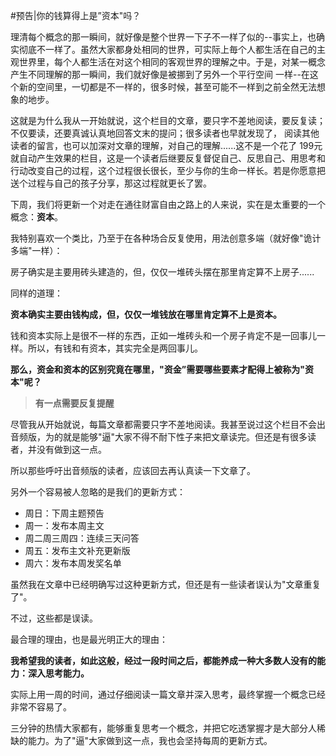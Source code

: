 #预告|你的钱算得上是”资本"吗？ 
 
理清每个概念的那一瞬间，就好像是整个世界一下子不一样了似的--事实上，也确实彻底不一样了。虽然大家都身处相同的世界，可实际上毎个人都生活在自己的主观世界里，每个人都生活在对这个相同的客观世界的理解之中。于是，对某一概念产生不同理解的那一瞬间，我们就好像是被挪到了另外一个平行空间 一样--在这个新的空间里，一切都是不一样的，很多时候，甚至可能不一样到之前全然无法想象的地步。
 
这就是为什么我从一开始就说，这个栏目的文章，要只字不差地阅读，要反复读；不仅要读，还要真诚认真地回答文末的提问；很多读者也早就发现了， 阅读其他读者的留言，也可以加深对文章的理解，对自己的理解......这不是一个花了 199元就自动产生效果的栏目，这是一个读者后继要反复督促自己、反思自己、用思考和行动改变自己的过程，这个过程很长很长，至少与你的生命一样长。若是你愿意把送个过程与自己的孩子分享，那这过程就更长了罢。 

下周，我们将更新一个对走在通往财富自由之路上的人来说，实在是太重要的一个概念：**资本**。
 
我特别喜欢一个类比，乃至于在各种场合反复使用，用法创意多端（就好像"诡计多端"一样）：
 
房子确实是主要用砖头建造的，但，仅仅一堆砖头摆在那里肯定算不上房子......
 
同样的道理：
 
**资本确实主要由钱构成，但，仅仅一堆钱放在哪里肯定算不上是资本。**
 
钱和资本实际上是很不一样的东西，正如一堆砖头和一个房子肯定不是一回事儿一样。所以，有钱和有资本，其实完全是两回事儿。
 
**那么，资金和资本的区别究竟在哪里，"资金”需要哪些要素才配得上被称为"资本"呢？**

 >**有一点需要反复提醒**
 
尽管我从开始就说，每篇文章都需要只字不差地阅读。我甚至说过这个栏目不会出音频版，为的就是能够"逼"大家不得不耐下性子来把文章读完。但还是有很多读者，并没有做到这一点。
 
所以那些呼吁出音频版的读者，应该回去再认真读一下文章了。
 
另外一个容易被人忽略的是我们的更新方式：
- 周日：下周主题预告 
- 周一：发布本周主文
- 周二周三周四：连续三天问答
- 周五：发布主文补充更新版 
- 周六：发布本周发奖名单

虽然我在文章中已经明确写过这种更新方式，但还是有一些读者误认为"文章重复了"。
 
不过，这些都是误读。
 
最合理的理由，也是最光明正大的理由：
 
**我希望我的读者，如此这般，经过一段时间之后，都能养成一种大多数人没有的能力：深入思考能力。**
 
实际上用一周的时间，通过仔细阅读一篇文章并深入思考，最终掌握一个概念已经非常不容易了。

三分钟的热情大家都有，能够重复思考一个概念，并把它吃透掌握才是大部分人稀缺的能力。为了"逼"大家做到这一点，我也会坚持每周的更新方式。